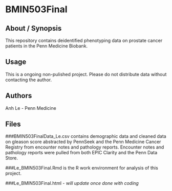 # BMIN503Final
## About / Synopsis
This repository contains deidentified phenotyping data on prostate cancer patients in the Penn Medicine Biobank. 
## Usage
This is a ongoing non-pulished project. Please do not distribute data without contacting the author. 
## Authors 
Anh Le - Penn Medicine
## Files 
###BMIN503FinalData_Le.csv contains demographic data and cleaned data on gleason score abstracted by PennSeek and the Penn Medicine Cancer Registry from encounter notes and pathology reports. Encounter notes and pathology reports were pulled from both EPIC Clarity and the Penn Data Store.  

###Le_BMIN503Final.Rmd is the R work environment for analysis of this project.

###Le_BMIN503Final.html - *will update once done with coding*
